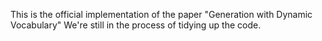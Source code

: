 This is the official implementation of the paper "Generation with Dynamic Vocabulary"
We're still in the process of tidying up the code.
